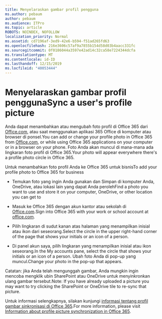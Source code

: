```yaml
---
title: Menyelaraskan gambar profil pengguna
ms.author: pebaum
author: pebaum
ms.audience: ITPro
ms.topic: article
ROBOTS: NOINDEX, NOFOLLOW
localization_priority: Normal
ms.assetid: cd7196af-3ed9-42e6-b594-f51ad265fd63
ms.openlocfilehash: 216e3606c57af9a7855b154d58d03b4aacc331fc
ms.sourcegitcommit: 0f0186044a3597e42ad14c32ca58e7224344dcfa
ms.translationtype: MT
ms.contentlocale: id-ID
ms.lasthandoff: 12/15/2019
ms.locfileid: "40053444"
---
```

# <a name="sync-a-users-profile-picture"></a><span data-ttu-id="96ea1-102">Menyelaraskan gambar profil pengguna</span><span class="sxs-lookup"><span data-stu-id="96ea1-102">Sync a user's profile picture</span></span>

<span data-ttu-id="96ea1-103">Anda dapat menambahkan atau mengubah foto profil di Office 365 dari [Office.com](http://www.office.com), atau saat menggunakan aplikasi 365 Office di komputer atau browser di ponsel.</span><span class="sxs-lookup"><span data-stu-id="96ea1-103">You can add or change your profile photo in Office 365 from [Office.com](http://www.office.com), or while using Office 365 applications on your computer or in a browser on your phone.</span></span> <span data-ttu-id="96ea1-104">Foto Anda akan muncul di mana-mana ada lingkaran foto profil di Office 365.</span><span class="sxs-lookup"><span data-stu-id="96ea1-104">Your photo will appear everywhere there's a profile photo circle in Office 365.</span></span>

<span data-ttu-id="96ea1-105">Untuk menambahkan foto profil Anda ke Office 365 untuk bisnis</span><span class="sxs-lookup"><span data-stu-id="96ea1-105">To add your profile photo to Office 365 for business</span></span>

- <span data-ttu-id="96ea1-106">Temukan foto yang ingin Anda gunakan dan Simpan di komputer Anda, OneDrive, atau lokasi lain yang dapat Anda peroleh</span><span class="sxs-lookup"><span data-stu-id="96ea1-106">Find a photo you want to use and store it on your computer, OneDrive, or other location you can get to</span></span>

- <span data-ttu-id="96ea1-107">Masuk ke Office 365 dengan akun kantor atau sekolah di [Office.com](http://www.office.com).</span><span class="sxs-lookup"><span data-stu-id="96ea1-107">Sign into Office 365 with your work or school account at [office.com](http://www.office.com).</span></span>

- <span data-ttu-id="96ea1-108">Pilih lingkaran di sudut kanan atas halaman yang menampilkan inisial atau ikon dari seseorang.</span><span class="sxs-lookup"><span data-stu-id="96ea1-108">Select the circle in the upper right-hand corner of the page that shows your initials or an icon of a person.</span></span>

- <span data-ttu-id="96ea1-109">Di panel akun saya, pilih lingkaran yang menampilkan inisial atau ikon seseorang.</span><span class="sxs-lookup"><span data-stu-id="96ea1-109">In the My accounts pane, select the circle that shows your initials or an icon of a person.</span></span> <span data-ttu-id="96ea1-110">Ubah foto Anda di pop-up yang muncul.</span><span class="sxs-lookup"><span data-stu-id="96ea1-110">Change your photo in the pop-up that appears.</span></span>

<span data-ttu-id="96ea1-111">Catatan: jika Anda telah mengunggah gambar, Anda mungkin ingin mencoba mengklik ubin SharePoint atau OneDrive untuk menyinkronkan ulang gambar tersebut.</span><span class="sxs-lookup"><span data-stu-id="96ea1-111">Note: If you have already uploaded a picture you may want to try clicking the SharePoint or OneDrive tile to re-sync that picture.</span></span>

<span data-ttu-id="96ea1-112">Untuk informasi selengkapnya, silakan kunjungi [informasi tentang profil gambar sinkronisasi di Office 365](https://support.office.com/article/information-about-profile-picture-synchronization-in-office-365-20594d76-d054-4af4-a660-401133e3d48a).</span><span class="sxs-lookup"><span data-stu-id="96ea1-112">For more information, please visit [Information about profile picture synchronization in Office 365](https://support.office.com/article/information-about-profile-picture-synchronization-in-office-365-20594d76-d054-4af4-a660-401133e3d48a).</span></span>
